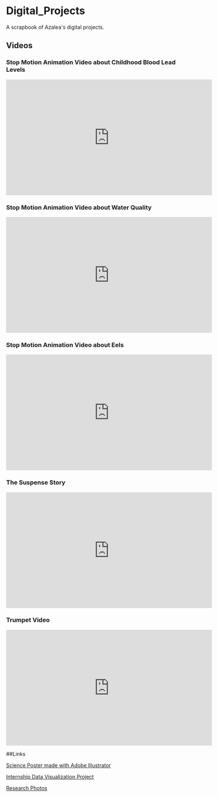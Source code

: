 # Digital_Projects
A scrapbook of Azalea's digital projects.

## Videos

### Stop Motion Animation Video about Childhood Blood Lead Levels

<iframe width="560" height="315" src="https://www.youtube.com/embed/y6pEInI5c6Y" title="YouTube video player" frameborder="0" allow="accelerometer; autoplay; clipboard-write; encrypted-media; gyroscope; picture-in-picture" allowfullscreen></iframe>

### Stop Motion Animation Video about Water Quality

<iframe width="560" height="315" src="https://www.youtube.com/embed/8FeMR5Re2gk" title="YouTube video player" frameborder="0" allow="accelerometer; autoplay; clipboard-write; encrypted-media; gyroscope; picture-in-picture" allowfullscreen></iframe>

### Stop Motion Animation Video about Eels

<iframe width="560" height="315" src="https://www.youtube.com/embed/i-apdhHfmlk" title="YouTube video player" frameborder="0" allow="accelerometer; autoplay; clipboard-write; encrypted-media; gyroscope; picture-in-picture" allowfullscreen></iframe>

### The Suspense Story

<iframe width="560" height="315" src="https://www.youtube.com/embed/i2WUxdm7g3A" title="YouTube video player" frameborder="0" allow="accelerometer; autoplay; clipboard-write; encrypted-media; gyroscope; picture-in-picture" allowfullscreen></iframe>

### Trumpet Video

<iframe width="560" height="315" src="https://www.youtube.com/embed/GA7YSyHe40o" title="YouTube video player" frameborder="0" allow="accelerometer; autoplay; clipboard-write; encrypted-media; gyroscope; picture-in-picture" allowfullscreen></iframe>


##Links

[Science Poster made with Adobe Illustrator](https://drive.google.com/file/d/1SVDEWnF36e1Xg6dsyI0ETl8NE0nQ5Gm5/view?usp=sharing)

[Internship Data Visualization Project](https://azaleambailey.github.io/Other_Species/)

[Research Photos](https://azaleambailey.github.io/portfolio/)

